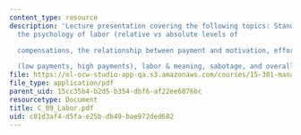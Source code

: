 ```yaml
---
content_type: resource
description: 'Lecture presentation covering the following topics: Standard perspective,
  the psychology of labor (relative vs absolute levels of

  compensations, the relationship between payment and motivation, effort, performance

  (low payments, high payments), labor & meaning, sabotage, and overall summary.'
file: https://ol-ocw-studio-app-qa.s3.amazonaws.com/courses/15-301-managerial-psychology-laboratory-fall-2004/c01d3af4d5fae25bdb49bae972ded682_C_09_Labor.pdf
file_type: application/pdf
parent_uid: 15cc35b4-b2d5-b354-dbf6-af22ee6876bc
resourcetype: Document
title: C_09_Labor.pdf
uid: c01d3af4-d5fa-e25b-db49-bae972ded682
---
```

